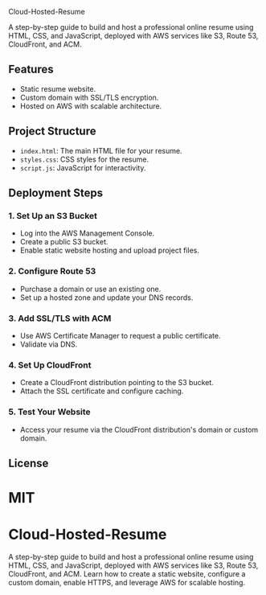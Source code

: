 Cloud-Hosted-Resume

A step-by-step guide to build and host a professional online resume using HTML, CSS, and JavaScript, deployed with AWS services like S3, Route 53, CloudFront, and ACM.

## Features
- Static resume website.
- Custom domain with SSL/TLS encryption.
- Hosted on AWS with scalable architecture.

## Project Structure
- `index.html`: The main HTML file for your resume.
- `styles.css`: CSS styles for the resume.
- `script.js`: JavaScript for interactivity.

## Deployment Steps
### 1. Set Up an S3 Bucket
- Log into the AWS Management Console.
- Create a public S3 bucket.
- Enable static website hosting and upload project files.

### 2. Configure Route 53
- Purchase a domain or use an existing one.
- Set up a hosted zone and update your DNS records.

### 3. Add SSL/TLS with ACM
- Use AWS Certificate Manager to request a public certificate.
- Validate via DNS.

### 4. Set Up CloudFront
- Create a CloudFront distribution pointing to the S3 bucket.
- Attach the SSL certificate and configure caching.

### 5. Test Your Website
- Access your resume via the CloudFront distribution's domain or custom domain.

## License
MIT
=======
# Cloud-Hosted-Resume
A step-by-step guide to build and host a professional online resume using HTML, CSS, and JavaScript, deployed with AWS services like S3, Route 53, CloudFront, and ACM. Learn how to create a static website, configure a custom domain, enable HTTPS, and leverage AWS for scalable hosting.

